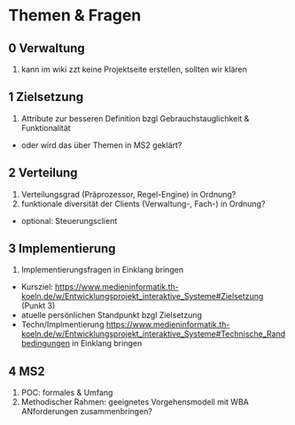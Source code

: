 
# Themen & Fragen


## 0 Verwaltung

1. kann im wiki zzt keine Projektseite erstellen, sollten wir klären


## 1 Zielsetzung

1. Attribute zur besseren Definition bzgl Gebrauchstauglichkeit & Funktionalität
 * oder wird das über Themen in MS2 geklärt?


## 2 Verteilung

1. Verteilungsgrad (Präprozessor, Regel-Engine) in Ordnung?
2. funktionale diversität der Clients (Verwaltung-, Fach-) in Ordnung?
 * optional: Steuerungsclient


## 3 Implementierung

1. Implementierungsfragen in Einklang bringen
 * Kursziel: https://www.medieninformatik.th-koeln.de/w/Entwicklungsprojekt_interaktive_Systeme#Zielsetzung (Punkt 3)
 * atuelle persönlichen Standpunkt bzgl Zielsetzung
 * Techn/Implmentierung https://www.medieninformatik.th-koeln.de/w/Entwicklungsprojekt_interaktive_Systeme#Technische_Randbedingungen in Einklang bringen


## 4 MS2

1. POC: formales & Umfang 
2. Methodischer Rahmen: geeignetes Vorgehensmodell mit WBA ANforderungen zusammenbringen?

